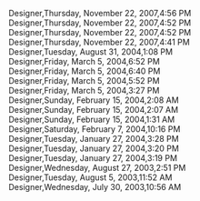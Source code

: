 ﻿Designer,Thursday, November 22, 2007,4:56 PM  Designer,Thursday, November 22, 2007,4:52 PM  Designer,Thursday, November 22, 2007,4:52 PM  Designer,Thursday, November 22, 2007,4:41 PM  Designer,Tuesday, August 31, 2004,1:08 PM  Designer,Friday, March 5, 2004,6:52 PM  Designer,Friday, March 5, 2004,6:40 PM  Designer,Friday, March 5, 2004,5:52 PM  Designer,Friday, March 5, 2004,3:27 PM  Designer,Sunday, February 15, 2004,2:08 AM  Designer,Sunday, February 15, 2004,2:07 AM  Designer,Sunday, February 15, 2004,1:31 AM  Designer,Saturday, February 7, 2004,10:16 PM  Designer,Tuesday, January 27, 2004,3:28 PM  Designer,Tuesday, January 27, 2004,3:20 PM  Designer,Tuesday, January 27, 2004,3:19 PM  Designer,Wednesday, August 27, 2003,2:51 PM  Designer,Tuesday, August 5, 2003,11:52 AM  Designer,Wednesday, July 30, 2003,10:56 AM